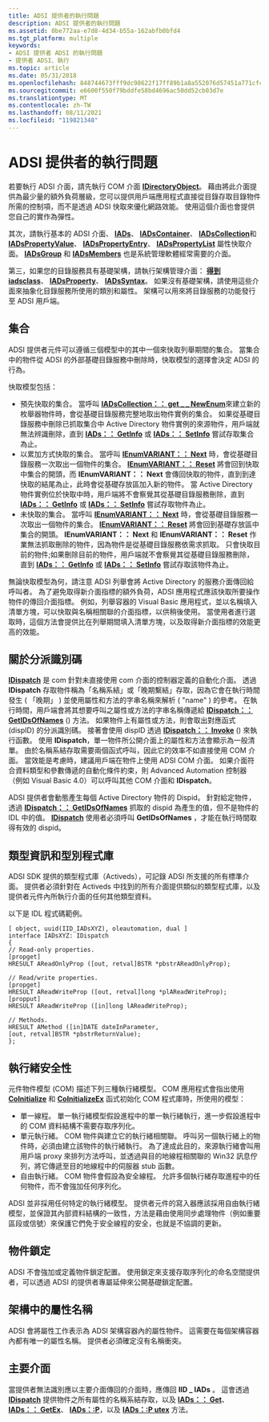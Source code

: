 ```yaml
---
title: ADSI 提供者的執行問題
description: ADSI 提供者的執行問題
ms.assetid: 0be772aa-e7d8-4d34-b55a-162abfb0bfd4
ms.tgt_platform: multiple
keywords:
- ADSI 提供者 ADSI 的執行問題
- 提供者 ADSI、執行
ms.topic: article
ms.date: 05/31/2018
ms.openlocfilehash: 848744673fff9dc98622f17ff89b1a8a552076d57451a771cfc0af66151213ea
ms.sourcegitcommit: e6600f550f79bddfe58bd4696ac50dd52cb03d7e
ms.translationtype: MT
ms.contentlocale: zh-TW
ms.lasthandoff: 08/11/2021
ms.locfileid: "119821348"
---
```

# <a name="implementation-issues-for-adsi-providers"></a>ADSI 提供者的執行問題

若要執行 ADSI 介面，請先執行 COM 介面 [**IDirectoryObject**](/windows/desktop/api/Iads/nn-iads-idirectoryobject)。 藉由將此介面提供為最少量的額外負荷層級，您可以提供用戶端應用程式直接從目錄存取目錄物件所需的控制項，而不是透過 ADSI 快取來優化網路效能。 使用這個介面也會提供您自己的實作為彈性。

其次，請執行基本的 ADSI 介面、 [**IADs**](/windows/desktop/api/Iads/nn-iads-iads)、 [**IADsContainer**](/windows/desktop/api/Iads/nn-iads-iadscontainer)、 [**IADsCollection**](/windows/desktop/api/Iads/nn-iads-iadscollection)和 [**IADsPropertyValue**](/windows/desktop/api/Iads/nn-iads-iadspropertyvalue)、 [**IADsPropertyEntry**](/windows/desktop/api/Iads/nn-iads-iadspropertyentry)、 [**IADsPropertyList**](/windows/desktop/api/Iads/nn-iads-iadspropertylist) 屬性快取介面。 [**IADsGroup**](/windows/desktop/api/Iads/nn-iads-iadsgroup) 和 [**IADsMembers**](/windows/desktop/api/Iads/nn-iads-iadsmembers) 也是系統管理軟體經常需要的介面。

第三，如果您的目錄服務具有基礎架構，請執行架構管理介面： [**得到 iadsclass**](/windows/desktop/api/Iads/nn-iads-iadsclass)、 [**IADsProperty**](/windows/desktop/api/Iads/nn-iads-iadsproperty)、 [**IADsSyntax**](/windows/desktop/api/Iads/nn-iads-iadssyntax)。 如果沒有基礎架構，請使用這些介面來抽象化目錄服務所使用的類別和屬性。 架構可以用來將目錄服務的功能發行至 ADSI 用戶端。

## <a name="collections"></a>集合

ADSI 提供者元件可以遵循三個模型中的其中一個來快取列舉期間的集合。 當集合中的物件從 ADSI 的外部基礎目錄服務中刪除時，快取模型的選擇會決定 ADSI 的行為。

快取模型包括：

-   預先快取的集合。 當呼叫 [**IADsCollection：： get \_ \_ NewEnum**](/windows/desktop/api/Iads/nf-iads-iadscollection-get__newenum)來建立新的枚舉器物件時，會從基礎目錄服務完整地取出物件實例的集合。 如果從基礎目錄服務中刪除已抓取集合中 Active Directory 物件實例的來源物件，用戶端就無法辨識刪除，直到 [**IADs：： GetInfo**](/windows/desktop/api/Iads/nf-iads-iads-getinfo) 或 [**IADs：： SetInfo**](/windows/desktop/api/Iads/nf-iads-iads-setinfo) 嘗試存取集合為止。
-   以累加方式快取的集合。 當呼叫 [**IEnumVARIANT：： Next**](/windows/win32/api/oaidl/nf-oaidl-ienumvariant-next) 時，會從基礎目錄服務一次取出一個物件的集合。 [**IEnumVARIANT：： Reset**](/windows/win32/api/oaidl/nf-oaidl-ienumvariant-reset) 將會回到快取中集合的開頭，而 **IEnumVARIANT：： Next** 會傳回快取的物件，直到到達快取的結尾為止，此時會從基礎存放區加入新的物件。 當 Active Directory 物件實例位於快取中時，用戶端將不會察覺其從基礎目錄服務刪除，直到 [**IADs：： GetInfo**](/windows/desktop/api/Iads/nf-iads-iads-getinfo) 或 [**IADs：： SetInfo**](/windows/desktop/api/Iads/nf-iads-iads-setinfo) 嘗試存取物件為止。
-   未快取的集合。 當呼叫 [**IEnumVARIANT：： Next**](/windows/win32/api/oaidl/nf-oaidl-ienumvariant-next) 時，會從基礎目錄服務一次取出一個物件的集合。 [**IEnumVARIANT：： Reset**](/windows/win32/api/oaidl/nf-oaidl-ienumvariant-reset) 將會回到基礎存放區中集合的開頭。 **IEnumVARIANT：： Next** 和 **IEnumVARIANT：： Reset** 作業無法抓取刪除的物件，因為物件是從基礎目錄服務依需求抓取。 只會快取目前的物件;如果刪除目前的物件，用戶端就不會察覺其從基礎目錄服務刪除，直到 [**IADs：： GetInfo**](/windows/desktop/api/Iads/nf-iads-iads-getinfo) 或 [**IADs：： SetInfo**](/windows/desktop/api/Iads/nf-iads-iads-setinfo) 嘗試存取該物件為止。

無論快取模型為何，請注意 ADSI 列舉會將 Active Directory 的服務介面傳回給呼叫者。 為了避免取得新介面指標的額外負荷，ADSI 應用程式應該快取所要操作物件的傳回介面指標。 例如，列舉容器的 Visual Basic 應用程式，並以名稱填入清單方塊，可以快取與名稱相關聯的介面指標，以供稍後使用。 當使用者進行選取時，這個方法會提供比在列舉期間填入清單方塊，以及取得新介面指標的效能更高的效能。

## <a name="about-dispatch-ids"></a>關於分派識別碼

[**IDispatch**](/previous-versions/windows/desktop/automat/implementing-the-idispatch-interface) 是 com 針對未直接使用 com 介面的控制器定義的自動化介面。 透過 **IDispatch** 存取物件稱為「名稱系結」或「晚期繫結」存取，因為它會在執行時間發生 ( 「晚期」 ) 並使用屬性和方法的字串名稱來解析 ( "name" ) 的參考。 在執行時間，用戶端會將其想要呼叫之屬性或方法的字串名稱傳遞給 [**IDispatch：： GetIDsOfNames**](/windows/win32/api/oaidl/nf-oaidl-idispatch-getidsofnames) () 方法。 如果物件上有屬性或方法，則會取出對應函式 (dispID) 的分派識別碼。 接著會使用 dispID 透過 [**IDispatch：： Invoke**](/windows/win32/api/oaidl/nf-oaidl-idispatch-invoke) () 來執行函數。 使用 **IDispatch**，單一物件所公開介面上的屬性和方法會顯示為一般清單。 由於名稱系結存取需要兩個函式呼叫，因此它的效率不如直接使用 COM 介面。 當效能是考慮時，建議用戶端在物件上使用 ADSI COM 介面。 如果介面符合資料類型和參數傳遞的自動化條件約束，則 Advanced Automation 控制器（例如 Visual Basic 4.0）可以呼叫其他 COM 介面和 **IDispatch**。

ADSI 提供者會動態產生每個 Active Directory 物件的 Dispid。 針對給定物件，透過 [**IDispatch：： GetIDsOfNames**](/windows/win32/api/oaidl/nf-oaidl-idispatch-getidsofnames) 抓取的 dispid 為產生的值，但不是物件的 IDL 中的值。 [**IDispatch**](/previous-versions/windows/desktop/automat/implementing-the-idispatch-interface) 使用者必須呼叫 **GetIDsOfNames** ，才能在執行時間取得有效的 dispid。

## <a name="type-information-and-type-libraries"></a>類型資訊和型別程式庫

ADSI SDK 提供的類型程式庫（Activeds），可記錄 ADSI 所支援的所有標準介面。 提供者必須針對在 Activeds 中找到的所有介面提供類似的類型程式庫，以及提供者元件內所執行介面的任何其他類型資料。

以下是 IDL 程式碼範例。

``` syntax
[ object, uuid(IID_IADsXYZ), oleautomation, dual ]
interface IADsXYZ: IDispatch
{
// Read-only properties.
[propget]
HRESULT AReadOnlyProp ([out, retval]BSTR *pbstrAReadOnlyProp);
 
// Read/write properties.
[propget]
HRESULT AReadWriteProp ([out, retval]long *plAReadWriteProp);
[propput]
HRESULT AReadWriteProp ([in]long lAReadWriteProp);
 
// Methods.
HRESULT AMethod ([in]DATE dateInParameter,
[out, retval]BSTR *pbstrReturnValue);
};
```

## <a name="thread-safety"></a>執行緒安全性

元件物件模型 (COM) 描述下列三種執行緒模型。 COM 應用程式會指出使用 [**CoInitialize**](/windows/win32/api/objbase/nf-objbase-coinitialize) 和 [**CoInitializeEx**](/windows/win32/api/combaseapi/nf-combaseapi-coinitializeex) 函式初始化 COM 程式庫時，所使用的模型：

-   單一線程。 單一執行緒模型假設進程中的單一執行緒執行，進一步假設進程中的 COM 資料結構不需要存取序列化。
-   單元執行緒。 COM 物件與建立它的執行緒相關聯。 呼叫另一個執行緒上的物件時，必須由建立該物件的執行緒執行。 為了達成此目的，來源執行緒會叫用用戶端 proxy 來排列方法呼叫，並透過與目的地線程相關聯的 Win32 訊息佇列，將它傳遞至目的地線程中的伺服器 stub 函數。
-   自由執行緒。 COM 物件會假設為安全線程。 允許多個執行緒存取進程中的任何物件，而不會強加任何序列化。

ADSI 並非採用任何特定的執行緒模型。 提供者元件的寫入器應該採用自由執行緒模型，並保證其內部資料結構的一致性，方法是藉由使用同步處理物件（例如重要區段或信號）來保護它們免于安全線程的安全，也就是不協調的更新。

## <a name="object-locking"></a>物件鎖定

ADSI 不會強加或定義物件鎖定配置。 使用鎖定來支援存取序列化的命名空間提供者，可以透過 ADSI 的提供者專屬延伸來公開基礎鎖定配置。

## <a name="property-names-within-a-schema"></a>架構中的屬性名稱

ADSI 會將屬性工作表示為 ADSI 架構容器內的屬性物件。 這需要在每個架構容器內都有唯一的屬性名稱。 提供者必須確定沒有名稱衝突。

## <a name="primary-interface"></a>主要介面

當提供者無法識別應以主要介面傳回的介面時，應傳回 **IID \_ IADs** 。 這會透過 [**IDispatch**](/previous-versions/windows/desktop/automat/implementing-the-idispatch-interface) 提供物件之所有屬性的名稱系結存取，以及 [**IADs：： Get**](/windows/desktop/api/Iads/nf-iads-iads-get)、 [**IADs：： GetEx**](/windows/desktop/api/Iads/nf-iads-iads-getex)、 [**IADs：:P**](/windows/desktop/api/Iads/nf-iads-iads-put)，以及 [**IADs：:P utex**](/windows/desktop/api/Iads/nf-iads-iads-putex) 方法。

 

 
